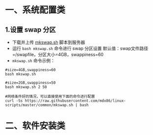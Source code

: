 # 一、系统配置类
## 1.设置 swap 分区
- 下载并上传 [mkswap.sh](./common/mkswap.sh) 脚本到服务器
- 运行 `bash mkswap.sh` 命令进行 swap 分区设置
默认值：swap文件路径=/swapfile，分区大小=4GB，swappiness=60
- `mkswap.sh` 命令示例：
```
#size=4GB,swappiness=60
bash mkswap.sh

#size=2GB,swappiness=50
bash mkswap.sh 2 50

#网络条件好的情况，可以直接使用下面的命令进行配置
curl -Ss https://raw.githubusercontent.com/mdx86/linux-scripts/master/common/mkswap.sh | bash
```

# 二、软件安装类